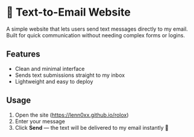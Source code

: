 # 📩 Text-to-Email Website  

A simple website that lets users send text messages directly to my email.  
Built for quick communication without needing complex forms or logins.  

## Features  
- Clean and minimal interface  
- Sends text submissions straight to my inbox  
- Lightweight and easy to deploy  

## Usage  
1. Open the site  (https://lenn0xx.github.io/rolox)
2. Enter your message  
3. Click **Send** — the text will be delivered to my email instantly 🚀  
